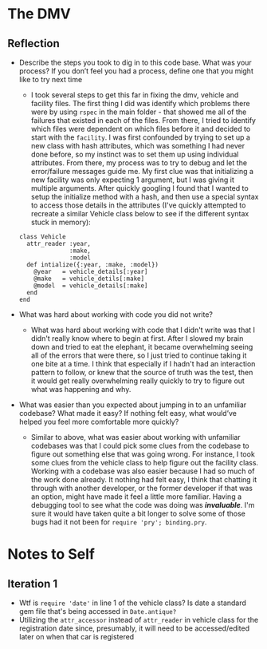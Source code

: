 # The DMV

## Reflection

- Describe the steps you took to dig in to this code base. What was your process? If you don’t feel you had a process, define one that you might like to try next time

  - I took several steps to get this far in fixing the dmv, vehicle and facility files. The first thing I did was identify which problems there were by using `rspec` in the main folder - that showed me all of the failures that existed in each of the files. From there, I tried to identify which files were dependent on which files before it and decided to start with the `facility`. I was  first confounded by trying to set up a new class with hash attributes, which was something I had never done before, so my instinct was to set them up using individual attributes. From there, my process was to try to debug and let the error/failure messages guide me. My first clue was that initializing a new facility was only expecting 1 argument, but I was giving it multiple arguments. After quickly googling I found that I wanted to setup the initialize method with a hash, and then use a special syntax to access those details in the attributes (I've quickly attempted to recreate a similar Vehicle class below to see if the different syntax stuck in memory):
  ```
  class Vehicle
    attr_reader :year,
                :make,
                :model
    def intialize({:year, :make, :model})
      @year   = vehicle_details[:year]
      @make   = vehicle_detils[:make]
      @model  = vehicle_details[:make]
    end
  end
  ```

- What was hard about working with code you did not write?

  - What was hard about working with code that I didn't write was that I didn't really know where to begin at first. After I slowed my brain down and tried to eat the elephant, it became overwhelming seeing all of the errors that were there, so I just tried to continue taking it one bite at a time. I think that especially if I hadn't had an interaction pattern to follow, or knew that the source of truth was the test, then it would get really overwhelming really quickly to try to figure out what was happening and why.

- What was easier than you expected about jumping in to an unfamiliar codebase? What made it easy? If nothing felt easy, what would’ve helped you feel more comfortable more quickly?

  - Similar to above, what was easier about working with unfamiliar codebases was that I could pick some clues from the codebase to figure out something else that was going wrong. For instance, I took some clues from the vehicle class to help figure out the facility class. Working with a codebase was also easier because I had so much of the work done already. It nothing had felt easy, I think that chatting it through with another developer, or the former developer if that was an option, might have made it feel a little more familiar. Having a debugging tool to see what the code was doing was ***invaluable***. I'm sure it would have taken quite a bit longer to solve some of those bugs had it not been for `require 'pry'; binding.pry`.

# Notes to Self

## Iteration 1

- Wtf is `require 'date'` in line 1 of the vehicle class? Is date a standard gem file that's being accessed in `Date.antique?`
- Utilizing the `attr_accessor` instead of `attr_reader` in vehicle class for the registration date since, presumably, it will need to be accessed/edited later on when that car is registered
